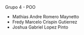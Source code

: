 Grupo 4 - POO
- Mathias Andre Romero Maynetto
- Fredy Marcelo Crispin Gutierrez
- Joshua Gabriel Lopez Pinto
